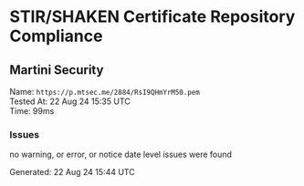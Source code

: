 # STIR/SHAKEN Certificate Repository Compliance

## Martini Security

Name: `https://p.mtsec.me/2884/RsI9QHmYrM50.pem`\
Tested At: 22 Aug 24 15:35 UTC\
Time: 99ms

### Issues

no warning, or error, or notice date level issues were found

Generated: 22 Aug 24 15:44 UTC